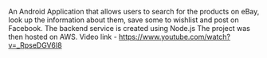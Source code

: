 An Android Application that allows users to search for the products on eBay, look up the information about them, save some to wishlist and post on Facebook. The backend service is created using Node.js
The project was then hosted on AWS.
Video link - https://www.youtube.com/watch?v=_RpseDGV6I8

